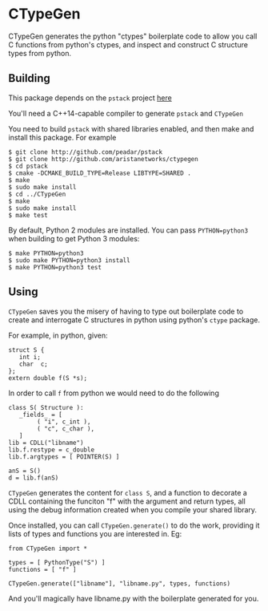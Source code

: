 # CTypeGen
CTypeGen generates the python "ctypes" boilerplate code to allow you call
C functions from python's ctypes, and inspect and construct C structure
types from python.

## Building
This package depends on the `pstack` project [here](http://github.com/peadar/pstack)

You'll need a C++14-capable compiler to generate `pstack` and `CTypeGen`

You need to build `pstack` with shared libraries enabled, and then make
and install this package. For example

```
$ git clone http://github.com/peadar/pstack
$ git clone http://github.com/aristanetworks/ctypegen
$ cd pstack
$ cmake -DCMAKE_BUILD_TYPE=Release LIBTYPE=SHARED .
$ make
$ sudo make install
$ cd ../CTypeGen
$ make
$ sudo make install
$ make test
```

By default, Python 2 modules are installed. You can pass `PYTHON=python3`
when building to get Python 3 modules:

```
$ make PYTHON=python3
$ sudo make PYTHON=python3 install
$ make PYTHON=python3 test
```

## Using
`CTypeGen` saves you the misery of having to type out boilerplate code
to create and interrogate C structures in python using python's `ctype` package.

For example, in python, given:

```
struct S {
   int i;
   char  c;
};
extern double f(S *s);
```

In order to call `f` from python we would need to do the following

```
class S( Structure ):
   _fields_ = [
        ( "i", c_int ),
        ( "c", c_char ),
   ]
lib = CDLL("libname")
lib.f.restype = c_double
lib.f.argtypes = [ POINTER(S) ]

anS = S()
d = lib.f(anS)

```

`CTypeGen` generates the content for `class S`, and a function to decorate
a CDLL containing the funciton "f" with the argument and return types, all
using the debug information created when you compile your shared library.

Once installed, you can call `CTypeGen.generate()` to do the work,
providing it lists of types and functions you are interested in. Eg:

```
from CTypeGen import *

types = [ PythonType("S") ]
functions = [ "f" ]

CTypeGen.generate(["libname"], "libname.py", types, functions)
```
And you'll magically have libname.py with the boilerplate generated for you.
